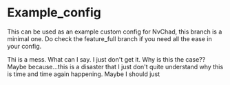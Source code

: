 # Example_config

This can be used as an example custom config for NvChad, this branch is a
minimal one. Do check the feature_full branch if you need all the ease in your
config.

Thi is a mess. What can I say. I just don't get it. Why is this the case?? Maybe
because...this is a disaster that I just don't quite understand why this is time
and time again happening. Maybe I should  just  
